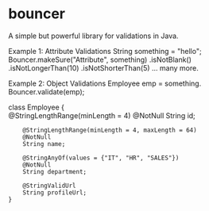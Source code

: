 # bouncer
A simple but powerful library for validations in Java.

Example 1: Attribute Validations
    String something = "hello";
		Bouncer.makeSure("Attribute", something)
			.isNotBlank()
			.isNotLongerThan(10)
			.isNotShorterThan(5)
      ... many more.
      
Example 2: Object Validations
  Employee emp = something.
  Bouncer.validate(emp);
  
  class Employee {		
		@StringLengthRange(minLength = 4)
		@NotNull
		String id;
		
		@StringLengthRange(minLength = 4, maxLength = 64)
		@NotNull
		String name;
		
		@StringAnyOf(values = {"IT", "HR", "SALES"})
		@NotNull
		String department;
		
		@StringValidUrl
		String profileUrl;
	}

